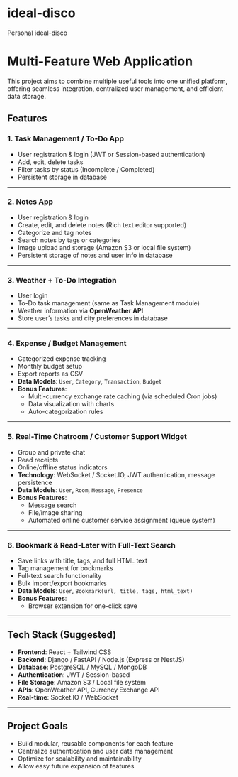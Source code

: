 # ideal-disco
Personal ideal-disco
# Multi-Feature Web Application

This project aims to combine multiple useful tools into one unified platform, offering seamless integration, centralized user management, and efficient data storage.

## Features

### 1. Task Management / To-Do App
- User registration & login (JWT or Session-based authentication)
- Add, edit, delete tasks
- Filter tasks by status (Incomplete / Completed)
- Persistent storage in database

---

### 2. Notes App
- User registration & login
- Create, edit, and delete notes (Rich text editor supported)
- Categorize and tag notes
- Search notes by tags or categories
- Image upload and storage (Amazon S3 or local file system)
- Persistent storage of notes and user info in database

---

### 3. Weather + To-Do Integration
- User login
- To-Do task management (same as Task Management module)
- Weather information via **OpenWeather API**
- Store user’s tasks and city preferences in database

---

### 4. Expense / Budget Management
- Categorized expense tracking
- Monthly budget setup
- Export reports as CSV
- **Data Models**: `User`, `Category`, `Transaction`, `Budget`
- **Bonus Features**:
  - Multi-currency exchange rate caching (via scheduled Cron jobs)
  - Data visualization with charts
  - Auto-categorization rules

---

### 5. Real-Time Chatroom / Customer Support Widget
- Group and private chat
- Read receipts
- Online/offline status indicators
- **Technology**: WebSocket / Socket.IO, JWT authentication, message persistence
- **Data Models**: `User`, `Room`, `Message`, `Presence`
- **Bonus Features**:
  - Message search
  - File/image sharing
  - Automated online customer service assignment (queue system)

---

### 6. Bookmark & Read-Later with Full-Text Search
- Save links with title, tags, and full HTML text
- Tag management for bookmarks
- Full-text search functionality
- Bulk import/export bookmarks
- **Data Models**: `User`, `Bookmark(url, title, tags, html_text)`
- **Bonus Features**:
  - Browser extension for one-click save

---

## Tech Stack (Suggested)
- **Frontend**: React + Tailwind CSS
- **Backend**: Django / FastAPI / Node.js (Express or NestJS)
- **Database**: PostgreSQL / MySQL / MongoDB
- **Authentication**: JWT / Session-based
- **File Storage**: Amazon S3 / Local file system
- **APIs**: OpenWeather API, Currency Exchange API
- **Real-time**: Socket.IO / WebSocket

---

## Project Goals
- Build modular, reusable components for each feature
- Centralize authentication and user data management
- Optimize for scalability and maintainability
- Allow easy future expansion of features

